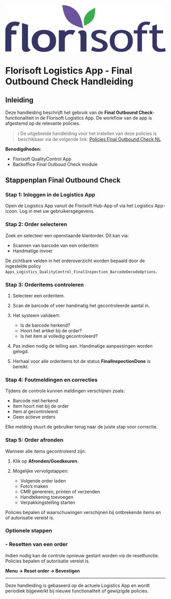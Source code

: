 ![Florisoft logo](https://raw.githubusercontent.com/florisoft/User.Manuals/main/fslogo.png)

# Florisoft Logistics App - Final Outbound Check Handleiding

## Inleiding

Deze handleiding beschrijft het gebruik van de **Final Outbound Check**-functionaliteit in de Florisoft Logistics App. De workflow van de app is afgestemd op de relevante policies.

> ℹ️ De uitgebreide handleiding voor het instellen van deze policies is beschikbaar via de volgende link: [Policies Final Outbound Check NL](https://github.com/florisoft/User.Manuals/blob/main/CLOUD%20APPLICATIONS/Apps%20Android/App%20Quality%20Control/Final%20outbound%20check/Policies%20Final%20outbound%20check%20-%20NL.md)

**Benodigdheden:**

* Florisoft QualityControl App
* Backoffice Final Outboud Check module 

## Stappenplan Final Outbound Check

### Stap 1: Inloggen in de Logistics App

Open de Logistics App vanuit de Florisoft Hub-App of via het Logistics App-icoon. Log in met uw gebruikersgegevens.

### Stap 2: Order selecteren

Zoek en selecteer een openstaande klantorder. Dit kan via:

* Scannen van barcode van een orderitem 
* Handmatige invoer

De zichtbare velden in het orderoverzicht worden bepaald door de ingestelde policy `Apps_Logistics_QualityControl_FinalInspection_BarcodeDecodeOptions`.

### Stap 3: Orderitems controleren

1. Selecteer een orderitem.
2. Scan de barcode of voer handmatig het gecontroleerde aantal in.
3. Het systeem valideert:

   * Is de barcode herkend?
   * Hoort het artikel bij de order?
   * Is het item al volledig gecontroleerd?
4. Pas indien nodig de telling aan. Handmatige aanpassingen worden gelogd.
5. Herhaal voor alle orderitems tot de status **FinalInspectionDone** is bereikt.

### Stap 4: Foutmeldingen en correcties

Tijdens de controle kunnen meldingen verschijnen zoals:

* Barcode niet herkend
* Item hoort niet bij de order
* Item al gecontroleerd
* Geen actieve orders

Elke melding stuurt de gebruiker terug naar de juiste stap voor correctie.

### Stap 5: Order afronden

Wanneer alle items gecontroleerd zijn:

1. Klik op **Afronden/Goedkeuren**.
2. Mogelijke vervolgstappen:

   * Volgende order laden
   * Foto’s maken
   * CMR genereren, printen of verzenden
   * Handtekening toevoegen
   * Verpakkingstelling starten

Policies bepalen of waarschuwingen verschijnen bij ontbrekende items en of autorisatie vereist is.

### Optionele stappen

### - Resetten van een order

Indien nodig kan de controle opnieuw gestart worden via de resetfunctie. Policies bepalen of autorisatie vereist is.

**Menu → Reset order → Bevestigen**

---

Deze handleiding is gebaseerd op de actuele Logistics App en wordt periodiek bijgewerkt bij nieuwe functionaliteit of gewijzigde policies.
